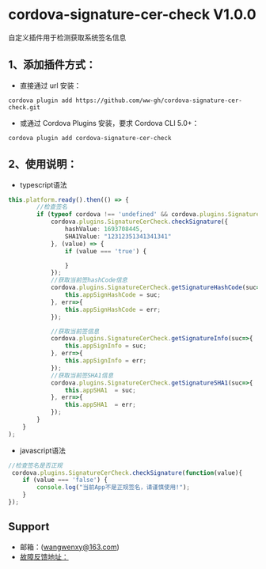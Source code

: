 # cordova-signature-cer-check V1.0.0
自定义插件用于检测获取系统签名信息

## 1、添加插件方式：
- 直接通过 url 安装：
```shell
cordova plugin add https://github.com/ww-gh/cordova-signature-cer-check.git
```
- 或通过 Cordova Plugins 安装，要求 Cordova CLI 5.0+：
```shell
cordova plugin add cordova-signature-cer-check
```

## 2、使用说明：
- typescript语法
```typescript ionic3
this.platform.ready().then(() => {
        //检查签名
        if (typeof cordova !== 'undefined' && cordova.plugins.SignatureCerCheck) {
            cordova.plugins.SignatureCerCheck.checkSignature({
                hashValue: 1693708445,
                SHA1Value: "12312351341341341"
            }, (value) => {
                if (value === 'true') {

                }
            });
            //获取当前签hashCode信息
            cordova.plugins.SignatureCerCheck.getSignatureHashCode(suc=>{
                this.appSignHashCode = suc;
            }, err=>{
                this.appSignHashCode = err;
            });

            //获取当前签信息
            cordova.plugins.SignatureCerCheck.getSignatureInfo(suc=>{
                this.appSignInfo = suc;
            }, err=>{
                this.appSignInfo = err;
            });
            //获取当前签SHA1信息
            cordova.plugins.SignatureCerCheck.getSignatureSHA1(suc=>{
                this.appSHA1  = suc;
            }, err=>{
                this.appSHA1  = err;
            });
        }
    }
);
```
- javascript语法
```javascript
//检查签名是否正规
 cordova.plugins.SignatureCerCheck.checkSignature(function(value){
    if (value === 'false') {
        console.log("当前App不是正规签名，请谨慎使用!");
    }
});
```

## Support
- 邮箱：(wangwenxy@163.com)
- [故障反馈地址：](https://github.com/ww-gh/cordova-signature-cer-check/issues)
